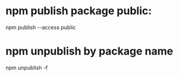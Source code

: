 # npm publish package public:

npm publish --access public

# npm unpublish by package name

npm unpublish <package-name> -f
